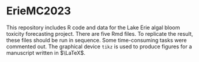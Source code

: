 # ErieMC2023
This repository includes R code and data for the Lake Erie algal bloom toxicity forecasting project.
There are five Rmd files. To replicate the result, these files should be run in sequence. Some time-consuming tasks were commented out. The graphical device `tikz` is used to produce figures for a manuscript written in $\LaTeX$. 
